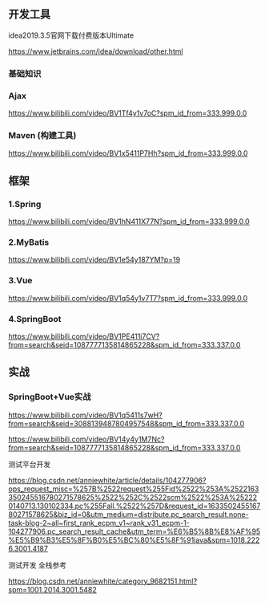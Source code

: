 ## 开发工具

idea2019.3.5官网下载付费版本Ultimate

https://www.jetbrains.com/idea/download/other.html



### 基础知识

### Ajax

https://www.bilibili.com/video/BV1Tf4y1v7oC?spm_id_from=333.999.0.0

### Maven (构建工具)

https://www.bilibili.com/video/BV1x5411P7Hh?spm_id_from=333.999.0.0



## 框架

### 1.Spring

https://www.bilibili.com/video/BV1hN411X77N?spm_id_from=333.999.0.0

### 2.MyBatis

https://www.bilibili.com/video/BV1e54y187YM?p=19

### 3.Vue

https://www.bilibili.com/video/BV1q54y1v7T7?spm_id_from=333.999.0.0

### 4.SpringBoot

https://www.bilibili.com/video/BV1PE411i7CV?from=search&seid=1087777135814865228&spm_id_from=333.337.0.0

## 实战

### SpringBoot+Vue实战

https://www.bilibili.com/video/BV1q5411s7wH?from=search&seid=3088139487804957548&spm_id_from=333.337.0.0

https://www.bilibili.com/video/BV14y4y1M7Nc?from=search&seid=1087777135814865228&spm_id_from=333.337.0.0



测试平台开发

https://blog.csdn.net/anniewhite/article/details/104277906?ops_request_misc=%257B%2522request%255Fid%2522%253A%2522163350245516780271578625%2522%252C%2522scm%2522%253A%252220140713.130102334.pc%255Fall.%2522%257D&request_id=163350245516780271578625&biz_id=0&utm_medium=distribute.pc_search_result.none-task-blog-2~all~first_rank_ecpm_v1~rank_v31_ecpm-1-104277906.pc_search_result_cache&utm_term=%E6%B5%8B%E8%AF%95%E5%B9%B3%E5%8F%B0%E5%BC%80%E5%8F%91java&spm=1018.2226.3001.4187

测试开发 全栈参考

https://blog.csdn.net/anniewhite/category_9682151.html?spm=1001.2014.3001.5482
